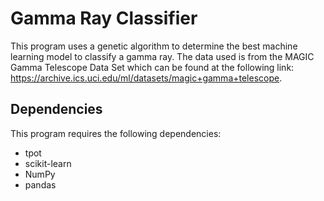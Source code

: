 # Gamma Ray Classifier
This program uses a genetic algorithm to determine the best machine learning model to classify a gamma ray. The data used is from the MAGIC Gamma Telescope Data Set which can be found at the following link: https://archive.ics.uci.edu/ml/datasets/magic+gamma+telescope. 

## Dependencies
This program requires the following dependencies:
- tpot
- scikit-learn
- NumPy
- pandas
